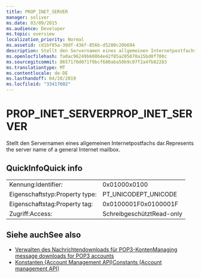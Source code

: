 ```yaml
---
title: PROP_INET_SERVER
manager: soliver
ms.date: 03/09/2015
ms.audience: Developer
ms.topic: overview
localization_priority: Normal
ms.assetid: cd1bf05a-30df-436f-856b-d5280c20b694
description: Stellt den Servernamen eines allgemeinen Internetpostfachs dar.
ms.openlocfilehash: fa0ac96249b600b4e42f85a205870a15bd0f700c
ms.sourcegitcommit: 8657170d071f9bcf680aba50b9c07f2a4fb82283
ms.translationtype: MT
ms.contentlocale: de-DE
ms.lasthandoff: 04/28/2019
ms.locfileid: "33417602"
---
```

# <a name="prop_inet_server"></a><span data-ttu-id="1fc83-103">PROP_INET_SERVER</span><span class="sxs-lookup"><span data-stu-id="1fc83-103">PROP_INET_SERVER</span></span>

<span data-ttu-id="1fc83-104">Stellt den Servernamen eines allgemeinen Internetpostfachs dar.</span><span class="sxs-lookup"><span data-stu-id="1fc83-104">Represents the server name of a general Internet mailbox.</span></span>
  
## <a name="quick-info"></a><span data-ttu-id="1fc83-105">QuickInfo</span><span class="sxs-lookup"><span data-stu-id="1fc83-105">Quick info</span></span>

|||
|:-----|:-----|
|<span data-ttu-id="1fc83-106">Kennung:</span><span class="sxs-lookup"><span data-stu-id="1fc83-106">Identifier:</span></span>  <br/> |<span data-ttu-id="1fc83-107">0x0100</span><span class="sxs-lookup"><span data-stu-id="1fc83-107">0x0100</span></span>  <br/> |
|<span data-ttu-id="1fc83-108">Eigenschaftstyp:</span><span class="sxs-lookup"><span data-stu-id="1fc83-108">Property type:</span></span>  <br/> |<span data-ttu-id="1fc83-109">PT_UNICODE</span><span class="sxs-lookup"><span data-stu-id="1fc83-109">PT_UNICODE</span></span>  <br/> |
|<span data-ttu-id="1fc83-110">Eigenschaftstag:</span><span class="sxs-lookup"><span data-stu-id="1fc83-110">Property tag:</span></span>  <br/> |<span data-ttu-id="1fc83-111">0x0100001F</span><span class="sxs-lookup"><span data-stu-id="1fc83-111">0x0100001F</span></span>  <br/> |
|<span data-ttu-id="1fc83-112">Zugriff:</span><span class="sxs-lookup"><span data-stu-id="1fc83-112">Access:</span></span>  <br/> |<span data-ttu-id="1fc83-113">Schreibgeschützt</span><span class="sxs-lookup"><span data-stu-id="1fc83-113">Read-only</span></span>  <br/> |
   
## <a name="see-also"></a><span data-ttu-id="1fc83-114">Siehe auch</span><span class="sxs-lookup"><span data-stu-id="1fc83-114">See also</span></span>

- [<span data-ttu-id="1fc83-115">Verwalten des Nachrichtendownloads für POP3-Konten</span><span class="sxs-lookup"><span data-stu-id="1fc83-115">Managing message downloads for POP3 accounts</span></span>](managing-message-downloads-for-pop3-accounts.md) 
- [<span data-ttu-id="1fc83-116">Konstanten (Account Management API)</span><span class="sxs-lookup"><span data-stu-id="1fc83-116">Constants (Account management API)</span></span>](constants-account-management-api.md)

